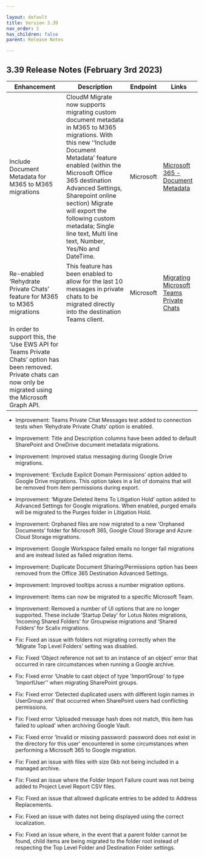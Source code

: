 ```yaml
--- 

layout: default
title: Version 3.39
nav_order: 1
has_children: false
parent: Release Notes

---
```


## 3.39 Release Notes (February 3rd 2023)

| Enhancement | Description | Endpoint | Links |
| --- | --- | --- | --- |
| Include Document Metadata for M365 to M365 migrations | CloudM Migrate now supports migrating custom document metadata in M365 to M365 migrations. With this new ‘‘Include Document Metadata’ feature enabled (within the Microsoft Office 365 destination Advanced Settings, Sharepoint online section) Migrate will export the following custom metadata; Single line text, Multi line text, Number, Yes/No and DateTime. | Microsoft | <a href="https://docs.cloudm.io/Engineering-Reference/M365DestinationAO.html#docmeta">Microsoft 365 - Document Metadata</a> | 
Re-enabled ‘Rehydrate Private Chats’ feature for M365 to M365 migrations | This feature has been enabled to allow for the last 10 messages in private chats to be migrated directly into the destination Teams client.| Microsoft | <a href="https://docs.cloudm.io/Engineering-Reference/M365DestinationAO.html#rehydpichat">Migrating Microsoft Teams Private Chats</a>
|In order to support this, the ‘Use EWS API for Teams Private Chats’ option has been removed. Private chats can now only be migrated using the Microsoft Graph API.



* Improvement: Teams Private Chat Messages test added to connection tests when ‘Rehydrate Private Chats’ option is enabled.
* Improvement: Title and Description columns have been added to default SharePoint and OneDrive document metadata migrations.
* Improvement: Improved status messaging during Google Drive migrations.
* Improvement: ‘Exclude Explicit Domain Permissions’ option added to Google Drive migrations. This option takes in a list of domains that will be removed from item permissions during export. 
* Improvement: ‘Migrate Deleted Items To Litigation Hold’ option added to Advanced Settings for Google migrations. When enabled, purged emails will be migrated to the Purges folder in Litigation Hold.
* Improvement: Orphaned files are now migrated to a new ‘Orphaned Documents’ folder for Microsoft 365, Google Cloud Storage and Azure Cloud Storage migrations.
* Improvement: Google Workspace failed emails no longer fail migrations and are instead listed as failed migration items.
* Improvement: Duplicate Document Sharing/Permissions option has been removed from the Office 365 Destination Advanced Settings.
* Improvement: Improved tooltips across a number migration options.
* Improvement: Items can now be migrated to a specific Microsoft Team.
* Improvement: Removed a number of UI options that are no longer supported. These include ‘Startup Delay’ for Lotus Notes migrations, ‘Incoming Shared Folders’ for Groupwise migrations and ‘Shared Folders’ for Scalix migrations.

* Fix: Fixed an issue with folders not migrating correctly when the ‘Migrate Top Level Folders’ setting was disabled.
* Fix: Fixed ‘Object reference not set to an instance of an object’ error that occurred in rare circumstances when running a Google archive.
* Fix: Fixed error ‘Unable to cast object of type 'ImportGroup' to type 'ImportUser'’ when migrating SharePoint groups.
* Fix: Fixed error ‘Detected duplicated users with different login names in UserGroup.xml’ that occurred when SharePoint users had conflicting permissions.
* Fix: Fixed error ‘Uploaded message hash does not match, this item has failed to upload’ when archiving Google Vault.
* Fix: Fixed error ‘Invalid or missing password: password does not exist in the directory for this user’ encountered in some circumstances when performing a Microsoft 365 to Google migration.
* Fix: Fixed an issue with files with size 0kb not being included in a managed archive.
* Fix: Fixed an issue where the Folder Import Failure count was not being added to Project Level Report CSV files.
* Fix: Fixed an issue that allowed duplicate entries to be added to Address Replacements.
* Fix: Fixed an issue with dates not being displayed using the correct localization.
* Fix: Fixed an issue where, in the event that a parent folder cannot be found, child items are being migrated to the folder root instead of respecting the Top Level Folder and Destination Folder settings.
